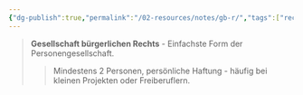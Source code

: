 ```yaml
---
{"dg-publish":true,"permalink":"/02-resources/notes/gb-r/","tags":["rechtsformen/personengesellschaft","wirtschaft/bwl"],"noteIcon":"","updated":"2025-10-29T12:59:06.230+01:00"}
---
```


>**Gesellschaft bürgerlichen Rechts** - Einfachste Form der Personengesellschaft.
>>Mindestens 2 Personen, persönliche Haftung - häufig bei kleinen Projekten oder Freiberuflern.